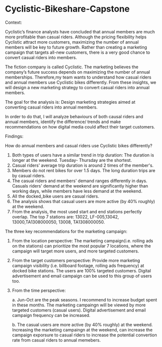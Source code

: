 # Cyclistic-Bikeshare-Capstone

Context: 

Cyclistic’s finance analysts have concluded that annual members are much more profitable than casual riders. Although the pricing flexibility helps Cyclistic attract more customers, maximizing the number of annual members will be key to future growth. Rather than creating a marketing campaign that targets all-new customers,  there is a very good chance to convert casual riders into members. 

The fiction company is called Cyclistic. The marketing believes the company’s future success depends on maximizing the number of annual memberships. Therefore,my team wants to understand how casual riders and annual members use Cyclistic bikes differently. From these insights, we will design a new marketing strategy to convert casual riders into annual members.

The goal for the analysis is: Design marketing strategies aimed at converting casual riders into annual members. 

In order to do that, I will analyze behaviours of both causal riders and annual members, identify the difference/ trends and make recommendations on how digital media could affect their target customers.  

Findings: 

How do annual members and casual riders use Cyclistic bikes differently?
1. Both types of users have a similar trend in trip duration: The duration is longer at the weekend. Tuesday- Thursday are the shortest. 
2. Casual riders' average trip duration is around 2 times of the member's. 
3. Members do not rent bikes for over 1.5 days. The long duration trips are by casual riders.
4. The casual riders and members' demand ranges differently in days. Casuals riders' demand at the weekend are significantly higher than working days, while members have less demand at the weekend. 
5. All the docked_bike users are casual riders.
6. The analysis shows that casual users are more active (by 40% roughly) at the weekend.
7. From the analysis, the most used start and end stations perfectly overlap. The top 7 stations are: 13022, LF-005,13042, 13000,TA1308000050, 13008, TA1308000050.  

The three key recommendations for the marketing campaign: 

1. From the location perspective: 
The marketing campaign(i.e. rolling ads on the stations) can prioritize the most popular 7 locations, where the campaign will target more users, and more targeted customers.

2. From the target customers perspective: 
Provide more marketing campaign visibility (i.e. billboard footage, rolling ads frequency) at docked bike stations. The users are 100% targeted customers.
Digital advertisement and email campaign can be used to this group of users too. 

3. From the time perspective:
  
    a. Jun-Oct are the peak seasons. I recommend to increase budget spent in these months. The marketing campaingn will be viewed by more targeted customers (casual users). Digital advertisement and email campaign frequency can be increased.
  
    b. The casual users are more active (by 40% roughly) at the weekend. Increasing the marketing campaingn at the weekend, can increase the campaign exporsure to casual riders to increase the potential convertion rate from casual riders to annual memebers.

